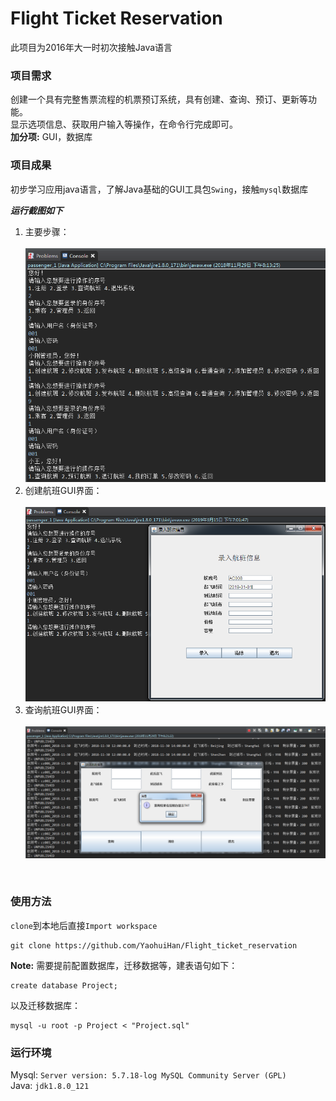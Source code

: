 ﻿# Flight Ticket Reservation
此项目为2016年大一时初次接触Java语言

### 项目需求
创建一个具有完整售票流程的机票预订系统，具有创建、查询、预订、更新等功能。  
显示选项信息、获取用户输入等操作，在命令行完成即可。  
**加分项:** GUI，数据库  

### 项目成果
初步学习应用java语言，了解Java基础的GUI工具包`Swing`，接触`mysql`数据库<br>

 ***运行截图如下***   
1. 主要步骤： <br><br>
![](./example/main.png "主要逻辑展示")  
2. 创建航班GUI界面：<br><br>
![](./example/create.png "创建航班")  
3. 查询航班GUI界面：<br><br>
![](./example/query.png "查询航班")
<br>

### 使用方法
`clone`到本地后直接`Import workspace`
```
git clone https://github.com/YaohuiHan/Flight_ticket_reservation
```
**Note:** 需要提前配置数据库，迁移数据等，建表语句如下：
```
create database Project;
```
以及迁移数据库：  
```
mysql -u root -p Project < "Project.sql"  
```

### 运行环境
Mysql: `Server version: 5.7.18-log MySQL Community Server (GPL)`  
Java: `jdk1.8.0_121`
